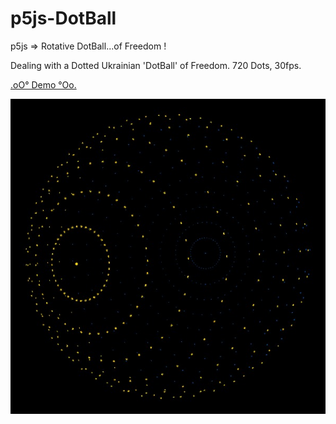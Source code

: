 # p5js-DotBall
p5js => Rotative DotBall...of Freedom !

Dealing with a Dotted Ukrainian 'DotBall' of Freedom.
720 Dots, 30fps.

[.oO° Demo °Oo.](https://captainfurax.github.io/p5js-DotBall/)

![DotBall](https://github.com/CaptainFurax/p5js-DotBall/blob/main/UkrainianDotBall-1.jpg)
